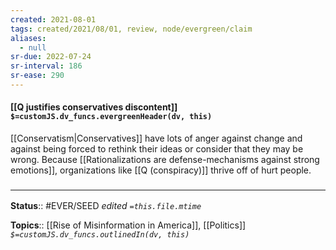 ```yaml
---
created: 2021-08-01
tags: created/2021/08/01, review, node/evergreen/claim
aliases:
  - null
sr-due: 2022-07-24
sr-interval: 186
sr-ease: 290
---
```


#### [[Q justifies conservatives discontent]] `$=customJS.dv_funcs.evergreenHeader(dv, this)`

[[Conservatism|Conservatives]] have lots of anger against change and against being forced to rethink their ideas or consider that they may be wrong. Because [[Rationalizations are defense-mechanisms against strong emotions]], organizations like [[Q (conspiracy)]] thrive off of hurt people.

### <hr class="footnote"/>

**Status**:: #EVER/SEED 
*edited `=this.file.mtime`*

**Topics**:: [[Rise of Misinformation in America]], [[Politics]]
*`$=customJS.dv_funcs.outlinedIn(dv, this)`*

